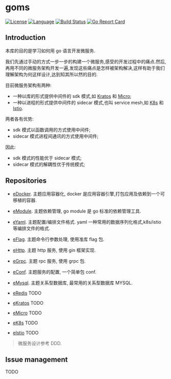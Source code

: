 # goms  

[![License](http://img.shields.io/badge/license-mit-blue.svg?style=flat-square)](https://raw.githubusercontent.com/labstack/echo/master/LICENSE) [![Language](https://img.shields.io/badge/language-go-blue.svg)](https://golang.org/) [![Build Status](http://img.shields.io/travis/fuwensun/goms.svg?style=flat-square)](https://travis-ci.org/fuwensun/goms) [![Go Report Card](https://goreportcard.com/badge/github.com/fuwensun/goms)](https://goreportcard.com/report/github.com/fuwensun/goms)

## Introduction

本库的目的是学习如何用 go 语言开发微服务.

我们先通过手动的方式一步一步的构建一个微服务,感受的开发过程中的痛点.然后,再用不同的微服务架构开发一遍,发现这些痛点是怎样被架构解决,这样有助于我们理解架构为何这样设计,达到知其所以然的目的.

目前微服务架构有两种:
- 一种以库的形式提供中间件的 sdk 模式,如 [Kratos][15] 和 [Micro][16];
- 一种以进程的形式提供中间件的 sidecar 模式,也叫 service mesh,如 [K8s][17] 和 [Istio][18].

两者各有优势:
- sdk 模式以函数调用的方式使用中间件;
- sidecar 模式进程间通讯的方式使用中间件;

因此:
- sdk 模式的性能优于 sidecar 模式;
- sidecar 模式的解耦性优于传统模式;

[15]:https://github.com/bilibili/kratos
[16]:https://github.com/micro/micro
[17]:https://github.com/kubernetes/kubernetes
[18]:https://github.com/istio/istio

## Repositories

- [eDocker][22].  主题应用容器化, docker 是应用容器引擎,打包应用及依赖到一个可移植的容器.

- [eModule][21].  主题依赖管理, go module 是 go 标准的依赖管理工具.

- [eYaml][23].  主题配置/编排文件格式. yaml 一种常用的数据序列化格式,k8s/istio 等编排文件的格式.

- [eFlag][24].  主题命令行参数处理, 使用准库 flag 包.

- [eHttp][25].  主题 http 服务, 使用 gin 框架实现.

- [eGrpc][26].  主题 rpc 服务, 使用 grpc 包.

- [eConf][27].  主题服务的配置, 一个简单包 conf.

- [eMysql][28].  主题关系型数据库, 最常用的关系型数据库 MYSQL.

- [eRedis][29] TODO
- [eKratos][30] TODO
- [eMicro][31] TODO
- [eK8s][32] TODO
- [eIstio][33] TODO

[21]:https://github.com/fuwensun/goms/tree/master/eModule
[22]:https://github.com/fuwensun/goms/tree/master/eDocker
[23]:https://github.com/fuwensun/goms/tree/master/eYaml
[24]:https://github.com/fuwensun/goms/tree/master/eFlag
[25]:https://github.com/fuwensun/goms/tree/master/eHttp
[26]:https://github.com/fuwensun/goms/tree/master/eGrpc
[27]:https://github.com/fuwensun/goms/tree/master/eConf
[28]:https://github.com/fuwensun/goms/tree/master/eMysql
[29]:https://github.com/fuwensun/goms/tree/master
[30]:https://github.com/fuwensun/goms/tree/master
[31]:https://github.com/fuwensun/goms/tree/master
[32]:https://github.com/fuwensun/goms/tree/master
[33]:https://github.com/fuwensun/goms/tree/master

> 微服务设计参考 DDD.

## Issue management

TODO